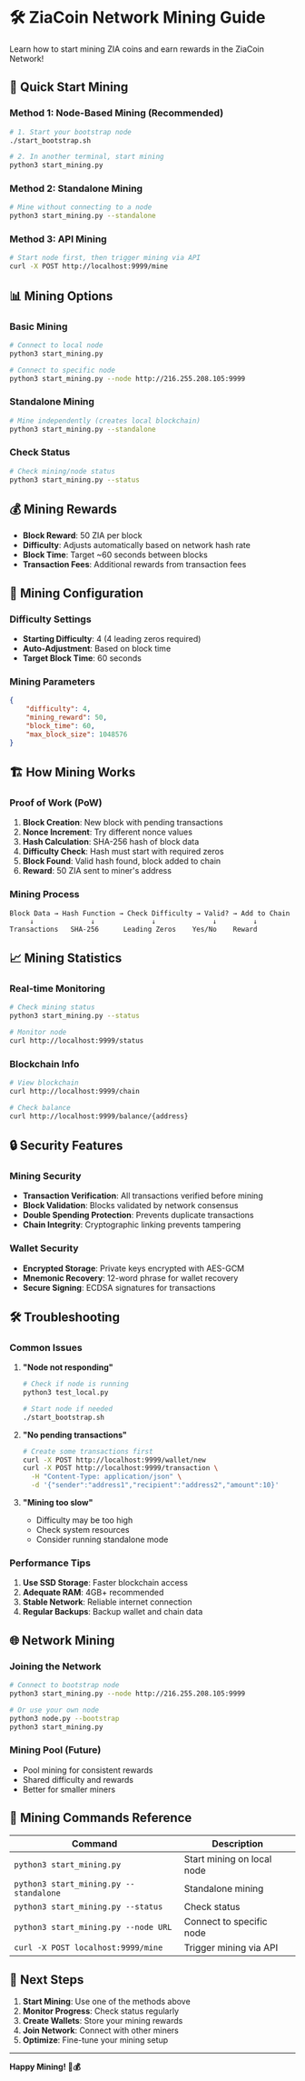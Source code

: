 # 🛠️ ZiaCoin Network Mining Guide

Learn how to start mining ZIA coins and earn rewards in the ZiaCoin Network!

## 🚀 Quick Start Mining

### **Method 1: Node-Based Mining (Recommended)**

```bash
# 1. Start your bootstrap node
./start_bootstrap.sh

# 2. In another terminal, start mining
python3 start_mining.py
```

### **Method 2: Standalone Mining**

```bash
# Mine without connecting to a node
python3 start_mining.py --standalone
```

### **Method 3: API Mining**

```bash
# Start node first, then trigger mining via API
curl -X POST http://localhost:9999/mine
```

## 📊 Mining Options

### **Basic Mining**
```bash
# Connect to local node
python3 start_mining.py

# Connect to specific node
python3 start_mining.py --node http://216.255.208.105:9999
```

### **Standalone Mining**
```bash
# Mine independently (creates local blockchain)
python3 start_mining.py --standalone
```

### **Check Status**
```bash
# Check mining/node status
python3 start_mining.py --status
```

## 💰 Mining Rewards

- **Block Reward**: 50 ZIA per block
- **Difficulty**: Adjusts automatically based on network hash rate
- **Block Time**: Target ~60 seconds between blocks
- **Transaction Fees**: Additional rewards from transaction fees

## 🔧 Mining Configuration

### **Difficulty Settings**
- **Starting Difficulty**: 4 (4 leading zeros required)
- **Auto-Adjustment**: Based on block time
- **Target Block Time**: 60 seconds

### **Mining Parameters**
```json
{
    "difficulty": 4,
    "mining_reward": 50,
    "block_time": 60,
    "max_block_size": 1048576
}
```

## 🏗️ How Mining Works

### **Proof of Work (PoW)**
1. **Block Creation**: New block with pending transactions
2. **Nonce Increment**: Try different nonce values
3. **Hash Calculation**: SHA-256 hash of block data
4. **Difficulty Check**: Hash must start with required zeros
5. **Block Found**: Valid hash found, block added to chain
6. **Reward**: 50 ZIA sent to miner's address

### **Mining Process**
```
Block Data → Hash Function → Check Difficulty → Valid? → Add to Chain
     ↓              ↓              ↓              ↓         ↓
Transactions   SHA-256      Leading Zeros    Yes/No    Reward
```

## 📈 Mining Statistics

### **Real-time Monitoring**
```bash
# Check mining status
python3 start_mining.py --status

# Monitor node
curl http://localhost:9999/status
```

### **Blockchain Info**
```bash
# View blockchain
curl http://localhost:9999/chain

# Check balance
curl http://localhost:9999/balance/{address}
```

## 🔒 Security Features

### **Mining Security**
- **Transaction Verification**: All transactions verified before mining
- **Block Validation**: Blocks validated by network consensus
- **Double Spending Protection**: Prevents duplicate transactions
- **Chain Integrity**: Cryptographic linking prevents tampering

### **Wallet Security**
- **Encrypted Storage**: Private keys encrypted with AES-GCM
- **Mnemonic Recovery**: 12-word phrase for wallet recovery
- **Secure Signing**: ECDSA signatures for transactions

## 🛠️ Troubleshooting

### **Common Issues**

1. **"Node not responding"**
   ```bash
   # Check if node is running
   python3 test_local.py
   
   # Start node if needed
   ./start_bootstrap.sh
   ```

2. **"No pending transactions"**
   ```bash
   # Create some transactions first
   curl -X POST http://localhost:9999/wallet/new
   curl -X POST http://localhost:9999/transaction \
     -H "Content-Type: application/json" \
     -d '{"sender":"address1","recipient":"address2","amount":10}'
   ```

3. **"Mining too slow"**
   - Difficulty may be too high
   - Check system resources
   - Consider running standalone mode

### **Performance Tips**

1. **Use SSD Storage**: Faster blockchain access
2. **Adequate RAM**: 4GB+ recommended
3. **Stable Network**: Reliable internet connection
4. **Regular Backups**: Backup wallet and chain data

## 🌐 Network Mining

### **Joining the Network**
```bash
# Connect to bootstrap node
python3 start_mining.py --node http://216.255.208.105:9999

# Or use your own node
python3 node.py --bootstrap
python3 start_mining.py
```

### **Mining Pool (Future)**
- Pool mining for consistent rewards
- Shared difficulty and rewards
- Better for smaller miners

## 📱 Mining Commands Reference

| Command | Description |
|---------|-------------|
| `python3 start_mining.py` | Start mining on local node |
| `python3 start_mining.py --standalone` | Standalone mining |
| `python3 start_mining.py --status` | Check status |
| `python3 start_mining.py --node URL` | Connect to specific node |
| `curl -X POST localhost:9999/mine` | Trigger mining via API |

## 🎯 Next Steps

1. **Start Mining**: Use one of the methods above
2. **Monitor Progress**: Check status regularly
3. **Create Wallets**: Store your mining rewards
4. **Join Network**: Connect with other miners
5. **Optimize**: Fine-tune your mining setup

---

**Happy Mining! 🚀💰** 